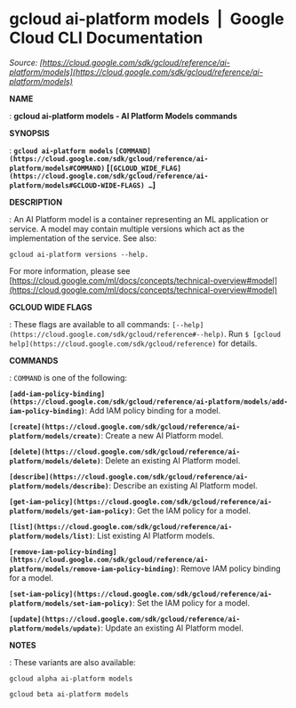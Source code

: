 # gcloud ai-platform models  |  Google Cloud CLI Documentation

*Source: [https://cloud.google.com/sdk/gcloud/reference/ai-platform/models](https://cloud.google.com/sdk/gcloud/reference/ai-platform/models)*

**NAME**

: **gcloud ai-platform models - AI Platform Models commands**

**SYNOPSIS**

: **`gcloud ai-platform models` `[COMMAND](https://cloud.google.com/sdk/gcloud/reference/ai-platform/models#COMMAND)` [`[GCLOUD_WIDE_FLAG](https://cloud.google.com/sdk/gcloud/reference/ai-platform/models#GCLOUD-WIDE-FLAGS) …`]**

**DESCRIPTION**

: An AI Platform model is a container representing an ML application or service. A
model may contain multiple versions which act as the implementation of the
service. See also:

```
gcloud ai-platform versions --help.
```

For more information, please see [https://cloud.google.com/ml/docs/concepts/technical-overview#model](https://cloud.google.com/ml/docs/concepts/technical-overview#model)

**GCLOUD WIDE FLAGS**

: These flags are available to all commands: `[--help](https://cloud.google.com/sdk/gcloud/reference#--help)`.
Run `$ [gcloud help](https://cloud.google.com/sdk/gcloud/reference)` for details.

**COMMANDS**

: ``COMMAND`` is one of the following:

**`[add-iam-policy-binding](https://cloud.google.com/sdk/gcloud/reference/ai-platform/models/add-iam-policy-binding)`**:
Add IAM policy binding for a model.

**`[create](https://cloud.google.com/sdk/gcloud/reference/ai-platform/models/create)`**:
Create a new AI Platform model.

**`[delete](https://cloud.google.com/sdk/gcloud/reference/ai-platform/models/delete)`**:
Delete an existing AI Platform model.

**`[describe](https://cloud.google.com/sdk/gcloud/reference/ai-platform/models/describe)`**:
Describe an existing AI Platform model.

**`[get-iam-policy](https://cloud.google.com/sdk/gcloud/reference/ai-platform/models/get-iam-policy)`**:
Get the IAM policy for a model.

**`[list](https://cloud.google.com/sdk/gcloud/reference/ai-platform/models/list)`**:
List existing AI Platform models.

**`[remove-iam-policy-binding](https://cloud.google.com/sdk/gcloud/reference/ai-platform/models/remove-iam-policy-binding)`**:
Remove IAM policy binding for a model.

**`[set-iam-policy](https://cloud.google.com/sdk/gcloud/reference/ai-platform/models/set-iam-policy)`**:
Set the IAM policy for a model.

**`[update](https://cloud.google.com/sdk/gcloud/reference/ai-platform/models/update)`**:
Update an existing AI Platform model.

**NOTES**

: These variants are also available:

```
gcloud alpha ai-platform models
```

```
gcloud beta ai-platform models
```